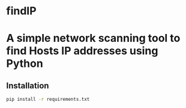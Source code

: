 # findIP

# A simple network scanning tool to find Hosts IP addresses  using Python

## Installation

```sh
pip install -r requirements.txt
